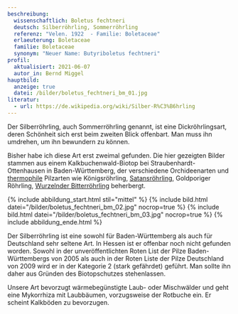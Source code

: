 ```yaml
---
beschreibung:
  wissenschaftlich: Boletus fechtneri
  deutsch: Silberröhrling, Sommerröhrling
  referenz: "Velen. 1922  - Familie: Boletaceae"
  erlaeuterung: Boletaceae
  familie: Boletaceae
  synonym: "Neuer Name: Butyriboletus fechtneri"
profil:
  aktualisiert: 2021-06-07
  autor_in: Bernd Miggel
hauptbild:
  anzeige: true
  datei: /bilder/boletus_fechtneri_bm_01.jpg
literatur:
  - url: https://de.wikipedia.org/wiki/Silber-R%C3%B6hrling
---
```

Der Silberröhrling, auch Sommerröhrling genannt, ist eine Dickröhrlingsart, deren Schönheit sich erst beim zweiten Blick offenbart. Man muss ihn umdrehen, um ihn bewundern zu können.

Bisher habe ich diese Art erst zweimal gefunden. Die hier gezeigten Bilder stammen aus einem Kalkbuchenwald-Biotop bei Straubenhardt-Ottenhausen in Baden-Württemberg, der verschiedene Orchideenarten und [thermophile](thermophil "Glossar") Pilzarten wie Königsröhrling, [Satansröhrling](/pilze/boletus-satanas-satansröhrling), Goldporiger Röhrling, [Wurzelnder Bitterröhrling](/pilze/boletus-radicans-wurzelnder-bitterröhrling) beherbergt.

{% include abbildung_start.html stil="mittel" %}
{% include bild.html datei="/bilder/boletus_fechtneri_bm_02.jpg" nocrop=true %}
{% include bild.html datei="/bilder/boletus_fechtneri_bm_03.jpg" nocrop=true %}
{% include abbildung_ende.html %}

Der Silberröhrling ist eine sowohl für Baden-Württemberg als auch für Deutschland sehr seltene Art. In Hessen ist er offenbar noch nicht gefunden worden. Sowohl in der unveröffentlichten Roten List der Pilze Baden-Württembergs von 2005 als auch in der Roten Liste der Pilze Deutschland von 2009 wird er in der Kategorie 2 (stark gefährdet)  geführt. Man sollte ihn daher aus Gründen des Biotopschutzes stehenlassen.

Unsere Art bevorzugt wärmebegünstigte Laub- oder Mischwälder und geht eine Mykorrhiza mit Laubbäumen, vorzugsweise der Rotbuche ein. Er scheint Kalkböden zu bevorzugen.